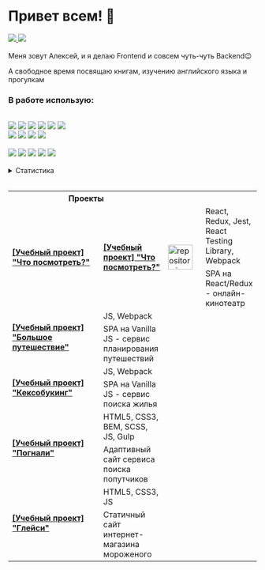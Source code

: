 # Привет всем! 👋

<a target="_blank" href="https://t.me/AlexMorozovDev">
    <img src="https://img.shields.io/badge/Telegram-1f1f1f?style=flat-square&logo=Telegram&labelColor=1f1f1f"/>
</a>
<a target="_blank" href="mailto:alex.morozov.webdev@gmail.com">
    <img src="https://img.shields.io/badge/Gmail-1f1f1f?style=flat-square&logo=Gmail&labelColor=1f1f1f"/>
</a>
<br>
<br>
  Меня зовут Алексей, и я делаю Frontend и совсем чуть-чуть Backend😉<br>

  А свободное время посвящаю книгам, изучению английского языка и прогулкам<br>
<h3>В&nbsp;работе&nbsp;использую:</h3><br>
<div>
  <div>
    <img src="https://img.shields.io/badge/HTML5-code-FF9200?style=flat-square&logo=HTML5&labelColor=black"/>
    <img src="https://img.shields.io/badge/CSS3-code-FF9200?style=flat-square&logo=CSS3&labelColor=black"/>
    <img src="https://img.shields.io/badge/BEM-code-FF9200?style=flat-square&labelColor=black"/>
    <img src="https://img.shields.io/badge/Sass-code-FF9200?style=flat-square&logo=Sass&labelColor=black">
    <img src="https://img.shields.io/badge/Javascript-code-FF9200?style=flat-square&logo=Javascript&labelColor=black"/>
    <img src="https://img.shields.io/badge/React-code-FF9200?style=flat-square&logo=React&labelColor=black"><br>
    <img src="https://img.shields.io/badge/Redux-code-FF9200?style=flat-square&logo=Redux&labelColor=black">
    <img src="https://img.shields.io/badge/StyledComponents-code-FF9200?style=flat-square&logo=styled-components&labelColor=black">
    <img src="https://img.shields.io/badge/Jest-code-FF9200?style=flat-square&logo=Jest&labelColor=black">
    <img src="https://img.shields.io/badge/NodeJS-code-FF9200?style=flat-square&labelColor=black">
  </div><br>
  <div>
    <img src="https://img.shields.io/badge/ESlint-tool-1924B1?style=flat-square&logo=ESlint&labelColor=black">
    <img src="https://img.shields.io/badge/Webpack-tool-1924B1?style=flat-square&logo=Webpack&labelColor=black">
    <img src="https://img.shields.io/badge/TravisCI-tool-1924B1?style=flat-square&logo=Travis-CI&labelColor=black">
    <img src="https://img.shields.io/badge/Vercel-tool-1924B1?style=flat-square&logo=Vercel&labelColor=black">
    <img src="https://img.shields.io/badge/Figma-tool-1924B1?style=flat-square&logo=Figma&labelColor=black">
  </div>
</div>
<br>
<details>
  <summary>Статистика</summary>
  <img height="180px" src="https://github-readme-stats.vercel.app/api?username=AMorozov-web&hide_title=true&hide_border=true&show_icons=true&include_all_commits=true&count_private=true&line_height=27&text_color=000&icon_color=000&bg_color=ffa400,ffcc40,ff9400,009999,689ad3&theme=graywhite" /><br>
</details>
<br>
<table>
  <tr>
    <th colspan="2">
      Проекты
    </th>
  </tr>
  <tr>
    <td rowspan="2" width="360">
      <a target="_blank" href="https://github.com/AMorozov-web/What-to-watch-6">
        <b>[Учебный проект] "Что посмотреть?"</b>
      </a>
    </td>
    <td rowspan="2" width="100">
      <a target="_blank" href="https://github.com/AMorozov-web/What-to-watch-6">
        <b>[Учебный проект] "Что посмотреть?"</b>
      </a>
    </td>
    <td rowspan="2" width="100">
      <a target="_blank" href="https://github.com/AMorozov-web/What-to-watch-6">
        <img width="50" text-align="center" alt="repository icon" src="https://i.ibb.co/mJ1Gf5Q/icon.png" />
      </a>
    </td>
    <td>
      React, Redux, Jest, React Testing Library, Webpack
    </td>
  </tr>
  <tr>
    <td>
      SPA на React/Redux - онлайн-кинотеатр
    </td>
  </tr>
  <tr>
    <td rowspan="2" width="360">
      <a target="_blank" href="https://github.com/AMorozov-web/Big-trip-13">
        <b>[Учебный проект] "Большое путешествие"</b>
      </a>
    </td>
    <td>
      JS, Webpack
    </td>
  </tr>
  <tr>
    <td>
      SPA на Vanilla JS - сервис планирования путешествий
    </td>
  </tr>
  <tr>
    <td rowspan="2" width="360">
      <a target="_blank" href="https://github.com/AMorozov-web/Keksobooking-21">
        <b>[Учебный проект] "Кексобукинг"</b>
      </a>
    </td>
    <td>
      JS, Webpack
    </td>
  </tr>
  <tr>
    <td>
      SPA на Vanilla JS - сервис поиска жилья
    </td>
  </tr>
  <tr>
    <td rowspan="2" width="360">
      <a target="_blank" href="https://github.com/AMorozov-web/Pognali-20">
        <b>[Учебный проект] "Погнали"</b>
      </a>
    </td>
    <td>
      HTML5, CSS3, BEM, SCSS, JS, Gulp
    </td>
  </tr>
  <tr>
    <td>Адаптивный сайт сервиса поиска попутчиков</td>
  </tr>
  <tr>
    <td rowspan="2" width="360">
      <a target="_blank" href="https://github.com/AMorozov-web/Gllacy-28">
        <b>[Учебный проект] "Глейси"</b>
      </a>
    </td>
    <td>HTML5, CSS3, JS</td>
  </tr>
  <tr>
    <td>Статичный сайт интернет-магазина мороженого</td>
  </tr>
</table>

<!--
Here are some ideas to get you started:

- 🔭 I’m currently working on ...
- 🌱 I’m currently learning ...
- 👯 I’m looking to collaborate on ...
- 🤔 I’m looking for help with ...
- 💬 Ask me about ...
- 📫 How to reach me: ...
- 😄 Pronouns: ...
- ⚡ Fun fact: ...
-->
